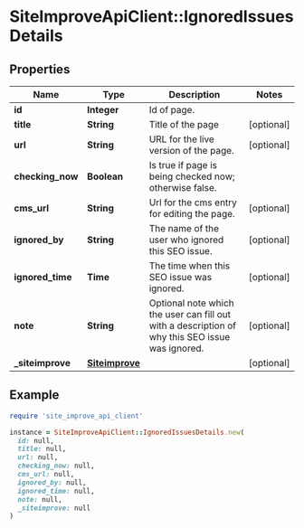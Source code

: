# SiteImproveApiClient::IgnoredIssuesDetails

## Properties

| Name | Type | Description | Notes |
| ---- | ---- | ----------- | ----- |
| **id** | **Integer** | Id of page. |  |
| **title** | **String** | Title of the page | [optional] |
| **url** | **String** | URL for the live version of the page. | [optional] |
| **checking_now** | **Boolean** | Is true if page is being checked now; otherwise false. |  |
| **cms_url** | **String** | Url for the cms entry for editing the page. | [optional] |
| **ignored_by** | **String** | The name of the user who ignored this SEO issue. | [optional] |
| **ignored_time** | **Time** | The time when this SEO issue was ignored. | [optional] |
| **note** | **String** | Optional note which the user can fill out with a description of why this SEO issue was ignored. | [optional] |
| **_siteimprove** | [**Siteimprove**](Siteimprove.md) |  | [optional] |

## Example

```ruby
require 'site_improve_api_client'

instance = SiteImproveApiClient::IgnoredIssuesDetails.new(
  id: null,
  title: null,
  url: null,
  checking_now: null,
  cms_url: null,
  ignored_by: null,
  ignored_time: null,
  note: null,
  _siteimprove: null
)
```

